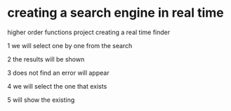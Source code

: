 # creating a search engine in real time
 higher order functions project creating a real time finder
 
1 we will select one by one from the search

2 the results will be shown

3 does not find an error will appear

4 we will select the one that exists

5 will show the existing


